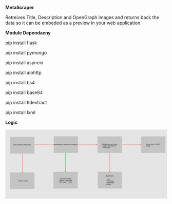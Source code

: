 **MetaScraper**

Retreives Title, Description and OpenGraph images and returns back the data so it can be embeded as a preview in your web application.


**Module Dependacny**

pip install flask

pip install pymongo

pip install asyncio

pip install aiohttp

pip install bs4

pip install base64

pip install tldextract

pip install lxml



**Logic**

![Logic](https://github.com/V3LKR0W/MetaScraper/blob/master/Logic.png)
